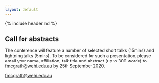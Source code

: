 ```yaml
---
layout: default
---
```


{% include header.md %}

## Call for abstracts

The conference will feature a number of selected short talks (15mins) and lightning talks (5mins).
To be considered for such a presentation, please email your name, affiliation, talk title and abstract (up to 300 words) to [fmcgrath@wehi.edu.au][contact] by 25th September 2020.

[fmcgrath@wehi.edu.au][contact]

[contact]: mailto:fmcgrath@wehi.edu.au?subject=BioC%20Asia%202020%20abstract